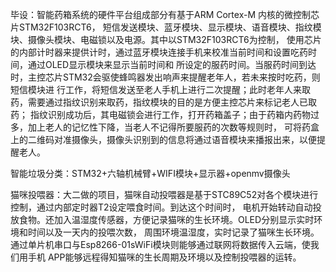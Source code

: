 毕设：智能药箱系统的硬件平台组成部分有基于ARM Cortex-M 内核的微控制芯片STM32F103RCT6，
短信发送模块、蓝牙模块、显示模块、语音模块、指纹模块、摄像头模块、电磁锁以及电源。其中以STM32F103RCT6为控制，
使用芯片的内部计时器来提供计时，通过蓝牙模块连接手机来校准当前时间和设置吃药时间，通过OLED显示模块来显示当前时间和
所设定的服药时间。当服药时间到达时，主控芯片STM32会驱使蜂鸣器发出响声来提醒老年人，若未来按时吃药，则短信模块进
行工作，将短信发送至老人手机上进行二次提醒；此时老年人来取药，需要通过指纹识别来取药，指纹模块的目的是方便主控芯片来标记老人已取药；
指纹识别成功后，其电磁锁会进行工作，打开药箱盖子；由于药箱内药物过多，加上老人的记忆性下降，当老人不记得所要服药的次数等规则时，
可将药盒上的二维码对准摄像头，摄像头识别到的信息将通过语音模块来播报出来，以便提醒老人。

智能垃圾分类：STM32+六轴机械臂+WIFI模块+显示器+openmv摄像头

猫咪投喂器：大二做的项目，猫咪自动投喂器是基于STC89C52对各个模块进行控制，通过内部定时器T2设定喂食时间。到达这个时间时，
电机开始转动自动投放食物。还加入温湿度传感器，方便记录猫咪的生长环境。OLED分别显示实时环境和时间以及一天内的投喂次数，
周围环境温湿度，实时记录了猫咪生长环境。通过单片机串口与Esp8266-01sWiFi模块则能够通过联网将数据传入云端，使我们用手机
APP能够远程得知猫咪的生长周期及环境以及控制投喂器的运转。
